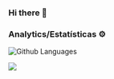 ### Hi there 👋

### Analytics/Estatísticas ⚙️

![Github Languages](https://github-readme-stats.vercel.app/api/top-langs/?username=wprsousa&theme=dracula&langs_count=3&locale=pt-br)

<div>
  <a href="https://www.linkedin.com/in/wellpedro/" target="_blank"><img src=https://img.shields.io/badge/LinkedIn-0077B5?style=for-the-badge&logo=linkedin&logoColor=white target="_blank"></a>   
</div>
<!--
**wprsousa/wprsousa** is a ✨ _special_ ✨ repository because its `README.md` (this file) appears on your GitHub profile.


Olá!

Sou estudante de Desenvolvimento de Software Full Stack na instituição de ensino Trybe.

Optei por uma transição de carreira no ano de 2020 e com com isso iniciei a procura por uma área para atuar profissionalmente. E após conhecer mais a área de desenvolvimento, identifiquei nela os beneficios e desafios que buscava e meu interesse foi ficando cada vez maior a cada conteúdo que eu consumia.

Busquei uma instituição que pudesse me proporcionar um aprendizado intensivo e também me preparar para essa nova jornada e encontrei a Trybe que é uma escola que além de trazer a teoria, baseia sua rotina de estudos por meio de muita prática em projetos individuais e em grupos, possibilitando nosso desenvolvimento tanto em hardSkills quanto em softSkills.

Já conclui os módulos de Fundamentos e Frontend e já tive a oportunidade de atuar como Summer de Instrução ministrando monitorias individuais e em grupos sobre os conteudos e projetos, destes módulos, para turmas ingressantes no curso, estou em fase de conclusão do Modulo de Backend, onde é a área de desenvolvimento que possuo mais afinidade e pretendo seguir.

No módulo atual estou vendo e aplicando conteudos sobre: Docker, SQL, Node.js, TypeScript, POO, MongoDB entre outros.

Sou formada em Administração e minha experiência profissional foi construída na mesma área, atuando em instituições de ensino superior e instituições financeiras, nos cargos operacionais, negócios e liderança.



Here are some ideas to get you started:

- 🔭 I’m currently working on ...
- 🌱 I’m currently learning ...
- 👯 I’m looking to collaborate on ...
- 🤔 I’m looking for help with ...
- 💬 Ask me about ...
- 📫 How to reach me: ...
- 😄 Pronouns: ...
- ⚡ Fun fact: ...
-->
